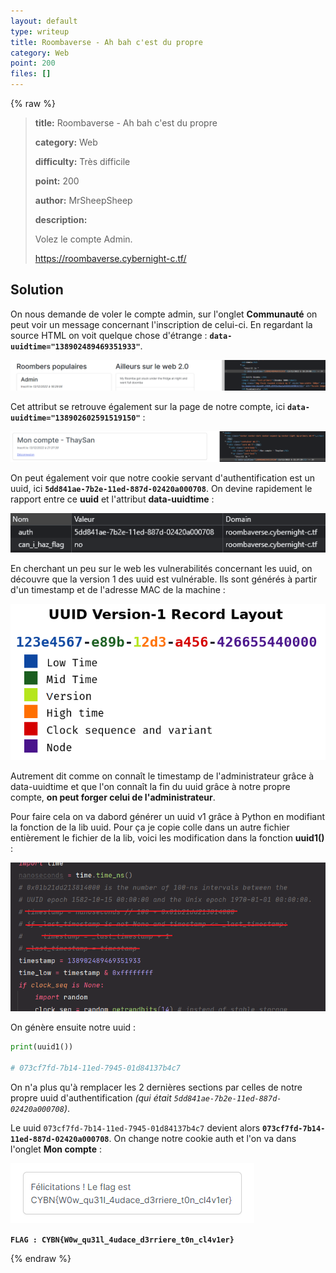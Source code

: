 ```yaml
---
layout: default
type: writeup
title: Roombaverse - Ah bah c'est du propre
category: Web
point: 200
files: []
---
```


{% raw %}
> **title:** Roombaverse - Ah bah c'est du propre
>
> **category:** Web
>
> **difficulty:** Très difficile
>
> **point:** 200
>
> **author:** MrSheepSheep
>
> **description:**
>
> Volez le compte Admin.
>
> https://roombaverse.cybernight-c.tf/

## Solution

On nous demande de voler le compte admin, sur l'onglet **Communauté** on peut voir un message concernant l'inscription de celui-ci. En regardant la source HTML on voit quelque chose d'étrange : **`data-uuidtime="138902489469351933"`**.

![Attribut uuidtime de l'admin](images/admin%20uuidtime.PNG)

Cet attribut se retrouve également sur la page de notre compte, ici **`data-uuidtime="138902602591519150"`** :

![Attribut uuidtime du compte personnel](images/compte%20uuidtime.PNG)

On peut également voir que notre cookie servant d'authentification est un uuid, ici **`5dd841ae-7b2e-11ed-887d-02420a000708`**.
On devine rapidement le rapport entre ce **uuid** et l'attribut **data-uuidtime** :

![Cookies du compte personnel](images/cookies.PNG)

En cherchant un peu sur le web les vulnerabilités concernant les uuid, on découvre que la version 1 des uuid est vulnérable. Ils sont générés à partir d'un timestamp et de l'adresse MAC de la machine :

![Cookies du compte personnel](images/uuid-diagram.png)

Autrement dit comme on connaît le timestamp de l'administrateur grâce à data-uuidtime et que l'on connaît la fin du uuid grâce à notre propre compte, **on peut forger celui de l'administrateur**.

Pour faire cela on va dabord générer un uuid v1 grâce à Python en modifiant la fonction de la lib uuid.
Pour ça je copie colle dans un autre fichier entièrement le fichier de la lib, voici les modification dans la fonction **uuid1()** :

![Cookies du compte personnel](images/lib-modified.PNG)

On génère ensuite notre uuid :

```python
print(uuid1())

# 073cf7fd-7b14-11ed-7945-01d84137b4c7
```

On n'a plus qu'à remplacer les 2 dernières sections par celles de notre propre uuid d'authentification *(qui était `5dd841ae-7b2e-11ed-887d-02420a000708`)*.

Le uuid `073cf7fd-7b14-11ed-7945-01d84137b4c7` devient alors **`073cf7fd-7b14-11ed-887d-02420a000708`**. On change notre cookie auth et l'on va dans l'onglet **Mon compte** :

![Flag](images/flag.PNG)

**`FLAG : CYBN{W0w_qu31l_4udace_d3rriere_t0n_cl4v1er}`**


{% endraw %}
